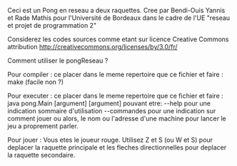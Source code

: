 Ceci est un Pong en reseau a deux raquettes.
Cree par Bendi-Ouis Yannis et Rade Mathis pour l'Université de Bordeaux dans 
le cadre de l'UE "reseau et projet de programmation 2"

Considerez les codes sources comme etant sur licence Creative Commons 
attribution
http://creativecommons.org/licenses/by/3.0/fr/

Comment utiliser le pongReseau ?

Pour compiler : ce placer dans le meme repertoire que ce fichier et faire :
make
(facile non ?)

Pour executer : ce placer dans le meme repertoire que ce fichier et faire :
java pong.Main [argument]
[argument] pouvant etre:
--help       pour une indication sommaire d'utilisation
--commandes  pour une indication sur comment jouer
ou alors, le nom ou l'adresse d'une machine pour lancer le jeu a proprement
parler.

Pour jouer :
Vous etes le joueur rouge.
Utilisez Z et S (ou W et S) pour deplacer la raquette principale et les
fleches directionnelles pour deplacer la raquette secondaire.
